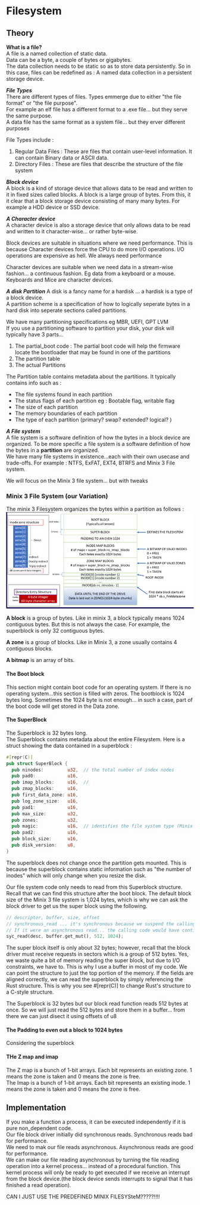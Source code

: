 # Filesystem

## Theory
**What is a file?**  
A file is a named collection of static data.  
Data can be a byte, a couple of bytes or gigabytes.  
The data collection needs to be static so as to store data persistently. So in this case, files can be redefined as : A named data collection in a persistent storage device.  

***File Types***  
There are different types of files. Types emmerge due to either "the file format" or "the file purpose".  
For example an elf file has a different format to a .exe file... but they serve the same purpose.  
A data file has the same format as a system file... but they erver different purposes

File Types include :
1. Regular Data Files : These are files that contain user-level information. It can contain Binary data or ASCII data.
2. Directory Files : These are files that describe the structure of the file system

***Block device***  
A block is a kind of storage device that allows data to be read and written to it in fixed sizes called blocks. A block is a large group of bytes. From this, it it clear that a block storage device consisting of many many bytes. For example a HDD device or SSD device.

***A Character device***  
A character device is also a storage device that only allows data to be read and written to it character-wise... or rather byte-wise.

Block devices are suitable in situations where we need performance. This is because Character devices force the CPU to do more I/O operations. I/O operations are expensive as hell.  We always need performance

Character devices are suitable when we need data in a stream-wise fashion... a continuous fashion. Eg data from a keyboard or a mouse. Keyboards and Mice are character devices.

***A disk Partition***
A disk is a fancy name for a hardisk ... a hardisk is a type of a block device.   
A partition scheme is a specification of how to logically seperate bytes in a hard disk into seperate sections called partitions.  

We have many partitioning specifications eg MBR, UEFI, GPT LVM  
If you use a partitioning software to partition your disk, your disk will typically have 3 parts...
1. The partial_boot code : The partial boot code will help the firmware locate the bootloader that may be found in one of the partitions
2. The partition table 
3. The actual Partitions

The Partition table contains metadata about the partitions. It typically contains info such as :
- The file systems found in each partition
- The status flags of each partition eg : Bootable flag, writable flag
- The size of each partition
- The memory boundaries of each partition
- The type of each partition (primary? swap? extended? logical? )

***A File system***  
A file system is a software definition of how the bytes in a block device are organized. To be more specific a file system is a software definition of how the bytes in a **partition** are organized.   
We have many file systems in existence...each with their own usecase and trade-offs. For example : NTFS, ExFAT, EXT4, BTRFS and Minix 3 File system.  

We will focus on the Minix 3 file system... but with tweaks

### Minix 3 File System (our Variation)

The minix 3 Filesystem organizes the bytes within a partition as follows :  
![Minix 3 file system](../images/Minix%203%20filesystem.png)

**A block** is a group of bytes. Like in minix 3, a block typically means 1024 contiguous bytes. But this is not always the case. For example, the superblock is only 32 contiguous bytes.

**A zone** is a group of blocks. Like in Minix 3, a zone usually contains 4 contiguous blocks.

**A bitmap** is an array of bits.

#### **The Boot block** 
This section might contain boot code for an operating system. If there is no operating system...this section is filled with zeros. The bootblock is 1024 bytes long. Sometimes the 1024 byte is not enough... in such a case, part of the boot code will get stored in the Data zone.

#### **The SuperBlock**  
The Superblock is 32 bytes long.  
The Superblock contains metadata about the entire Filesystem. Here is a struct showing the data contained in a superblock :  
```rust
#[repr(C)]
pub struct SuperBlock {
  pub ninodes:         u32,  // the total number of index nodes
  pub pad0:            u16,
  pub imap_blocks:     u16,  // 
  pub zmap_blocks:     u16,
  pub first_data_zone: u16,
  pub log_zone_size:   u16,
  pub pad1:            u16,
  pub max_size:        u32,
  pub zones:           u32,
  pub magic:           u16,  // identifies the file system type (Minix == 0x4d5a)
  pub pad2:            u16,
  pub block_size:      u16,
  pub disk_version:    u8,
}
```

The superblock does not change once the partition gets mounted. This is because the superblock contains static information such as "the number of inodes" which will only change when you resize the disk.  

Our file system code only needs to read from this Superblock structure. Recall that we can find this structure after the boot block. The default block size of the Minix 3 file system is 1,024 bytes, which is why we can ask the block driver to get us the super block using the following.



```rust
// descriptor, buffer, size, offset
// synchronous_read ... it's synchronous because we suspend the calling code until the read operation is done.
// If it were an asynchronous read... the calling code would have continued doing other things as it waits for the I/O operation to end.
syc_read(desc, buffer.get_mut(), 512, 1024);
```

The super block itself is only about 32 bytes; however, recall that the block driver must receive requests in sectors which is a group of 512 bytes. Yes, we waste quite a bit of memory reading the super block, but due to I/O constraints, we have to.  This is why I use a buffer in most of my code. We can point the structure to just the top portion of the memory. If the fields are aligned correctly, we can read the superblock by simply referencing the Rust structure. This is why you see #[repr(C)] to change Rust's structure to a C-style structure. 

The Superblock is 32 bytes but our block read function reads 512 bytes at once. So we will just read the 512 bytes and store them in a buffer... from there we can just disect it using offsets of u8


#### The Padding to even out a block to 1024 bytes

Considering the superblock

#### THe Z map and imap
The Z map is a bunch of 1-bit arrays. Each bit represents an existing zone. 1 means the zone is taken and 0 means the zone is free.  
The Imap is a bunch of 1-bit arrays. Each bit represents an existing inode. 1 means the zone is taken and 0 means the zone is free.  





## Implementation

If you make a function a process, it can be executed independently if it is pure non_dependent code.  
Our file block driver initially did synchronous reads. Synchronous reads bad for performance.  
We need to mak our file reads asynchronous. Asynchronous reads are good for performance.  
We can make our file reading asynchronous by turning the file reading operation into a kernel process... instead of a procedural function. This kernel process will only be ready to get executed if we receive an interrupt from the block device.(the block device sends interrupts to signal that it has finished a read operation).  







CAN I JUST USE THE PREDEFINED MINIX FILESYSteM?????!!!!